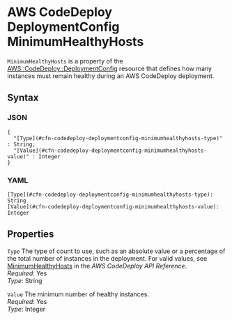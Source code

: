 # AWS CodeDeploy DeploymentConfig MinimumHealthyHosts<a name="aws-properties-codedeploy-deploymentconfig-minimumhealthyhosts"></a>

`MinimumHealthyHosts` is a property of the [AWS::CodeDeploy::DeploymentConfig](aws-resource-codedeploy-deploymentconfig.md) resource that defines how many instances must remain healthy during an AWS CodeDeploy deployment\.

## Syntax<a name="w4ab1c21c10c72c17c17b5"></a>

### JSON<a name="aws-properties-codedeploy-deploymentconfig-minimumhealthyhosts-syntax.json"></a>

```
{
  "[Type](#cfn-codedeploy-deploymentconfig-minimumhealthyhosts-type)" : String,
  "[Value](#cfn-codedeploy-deploymentconfig-minimumhealthyhosts-value)" : Integer
}
```

### YAML<a name="aws-properties-codedeploy-deploymentconfig-minimumhealthyhosts-syntax.yaml"></a>

```
[Type](#cfn-codedeploy-deploymentconfig-minimumhealthyhosts-type): String
[Value](#cfn-codedeploy-deploymentconfig-minimumhealthyhosts-value): Integer
```

## Properties<a name="w4ab1c21c10c72c17c17b7"></a>

`Type`  <a name="cfn-codedeploy-deploymentconfig-minimumhealthyhosts-type"></a>
The type of count to use, such as an absolute value or a percentage of the total number of instances in the deployment\. For valid values, see [MinimumHealthyHosts](https://docs.aws.amazon.com/codedeploy/latest/APIReference/API_MinimumHealthyHosts.html) in the *AWS CodeDeploy API Reference*\.  
*Required*: Yes  
*Type*: String

`Value`  <a name="cfn-codedeploy-deploymentconfig-minimumhealthyhosts-value"></a>
The minimum number of healthy instances\.  
*Required*: Yes  
*Type*: Integer